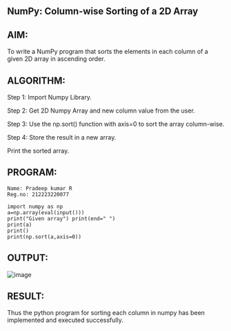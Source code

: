 ## NumPy: Column-wise Sorting of a 2D Array
## AIM:
To write a NumPy program that sorts the elements in each column of a given 2D array in
ascending order.

## ALGORITHM:
Step 1:	Import Numpy Library.

Step 2:	Get 2D Numpy Array and new column value from the user.

Step 3:	Use the np.sort() function with axis=0 to sort the array column-wise.

Step 4:	Store the result in a new array.

Print the sorted array.

## PROGRAM:
```
Name: Pradeep kumar R
Reg.no: 212223220077
```
```
import numpy as np
a=np.array(eval(input()))
print("Given array") print(end=" ")
print(a)
print()
print(np.sort(a,axis=0))
```
## OUTPUT:
 ![image](https://github.com/user-attachments/assets/ad73f6e2-2acc-4156-8749-82281a1faf1c)

## RESULT:
Thus the python program for sorting each column in numpy has been implemented and executed successfully.
